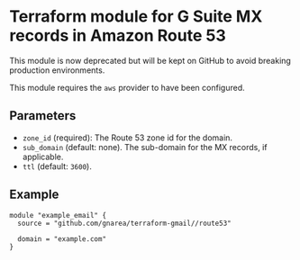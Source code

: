 # Terraform module for G Suite MX records in Amazon Route 53

<aside class="warning">
This module is now deprecated but will be kept on GitHub to avoid breaking production environments.
</aside>

This module requires the `aws` provider to have been configured.

## Parameters

- `zone_id` (required): The Route 53 zone id for the domain.
- `sub_domain` (default: none). The sub-domain for the MX records, if
  applicable.
- `ttl` (default: `3600`).

## Example

```hcl-terraform
module "example_email" {
  source = "github.com/gnarea/terraform-gmail//route53"

  domain = "example.com"
}
```
